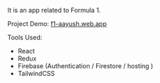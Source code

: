 It is an app related to Formula 1. 

Project Demo: [f1-aayush.web.app](https://f1-aayush.web.app/)

Tools Used: 
- React
- Redux
- Firebase (Authentication / Firestore / hosting )
- TailwindCSS
  

